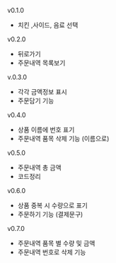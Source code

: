 v0.1.0
- 치킨 ,사이드, 음료 선택

v0.2.0
- 뒤로가기 
- 주문내역 목록보기

v.0.3.0
- 각각 금액정보 표시
- 주문담기 기능

v0.4.0
- 상품 이름에 번호 표기
- 주문내역 품목 삭제 기능 (이름으로)

v0.5.0
- 주문내역 총 금액
- 코드정리

v0.6.0
- 상품 중복 시 수량으로 표기
- 주문하기 기능 (결제문구)

v0.7.0
- 주문내역 품목 별 수량 및 금액
- 주문내역 번호로 삭제 기능
